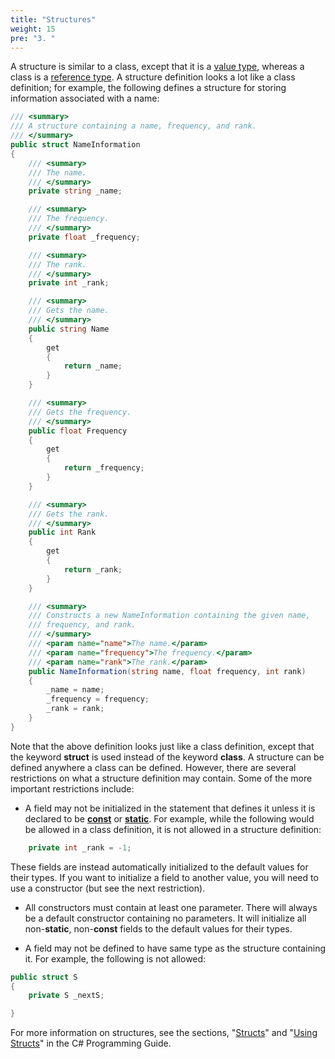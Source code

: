 ```yaml
---
title: "Structures"
weight: 15
pre: "3. "
---
```


A structure is similar to a class, except that it is a [value type](/~rhowell/DataStructures/redirect/reference-value), whereas a class is a [reference type](/~rhowell/DataStructures/redirect/reference-value). A structure definition looks a lot like a class definition; for example, the following defines a structure for storing information associated with a name:

```c#
/// <summary>
/// A structure containing a name, frequency, and rank.
/// </summary>
public struct NameInformation
{
    /// <summary>
    /// The name.
    /// </summary>
    private string _name;

    /// <summary>
    /// The frequency.
    /// </summary>
    private float _frequency;

    /// <summary>
    /// The rank.
    /// </summary>
    private int _rank;

    /// <summary>
    /// Gets the name.
    /// </summary>
    public string Name
    {
        get
        {
            return _name;
        }
    }

    /// <summary>
    /// Gets the frequency.
    /// </summary>
    public float Frequency
    {
        get
        {
            return _frequency;
        }
    }

    /// <summary>
    /// Gets the rank.
    /// </summary>
    public int Rank
    {
        get
        {
            return _rank;
        }
    }

    /// <summary>
    /// Constructs a new NameInformation containing the given name,
    /// frequency, and rank.
    /// </summary>
    /// <param name="name">The name.</param>
    /// <param name="frequency">The frequency.</param>
    /// <param name="rank">The rank.</param>
    public NameInformation(string name, float frequency, int rank)
    {
        _name = name;
        _frequency = frequency;
        _rank = rank;
    }
}
```

Note that the above definition looks just like a class definition, except that the keyword **struct** is used instead of the keyword **class**. A structure can be defined anywhere a class can be defined. However, there are several restrictions on what a structure definition may contain. Some of the more important restrictions include:

- A field may not be initialized in the statement that defines it unless it is declared to be [**const**](/~rhowell/DataStructures/redirect/const) or [**static**](/~rhowell/DataStructures/redirect/static-this). For example, while the following would be allowed in a class definition, it is not allowed in a structure definition:

```c#
    private int _rank = -1;
```

These fields are instead automatically initialized to the default values for their types. If you want to initialize a field to another value, you will need to use a constructor (but see the next restriction).

- All constructors must contain at least one parameter. There will always be a default constructor containing no parameters. It will initialize all non-**static**, non-**const** fields to the default values for their types.

- A field may not be defined to have same type as the structure containing it. For example, the following is not allowed:

```c#
public struct S
{
    private S _nextS;

}
```

For more information on structures, see the sections, "[Structs](http://msdn.microsoft.com/en-us/library/saxz13w4.aspx)" and "[Using Structs](http://msdn.microsoft.com/en-us/library/0taef578.aspx)" in the C\# Programming Guide.
